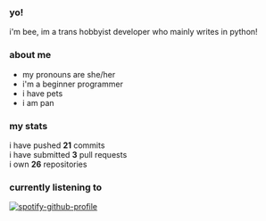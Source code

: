 ### **yo!**

i'm bee, im a trans hobbyist developer who mainly writes in python!

### **about me**
-   my pronouns are she/her
-   i'm a beginner programmer
-   i have pets
-   i am pan

### **my stats**
    
i have pushed **21** commits    
i have submitted **3** pull requests     
i own **26** repositories

### **currently listening to**

[![spotify-github-profile](https://spotify-github-profile.vercel.app/api/view?uid=ax54qo5ows0hqrdgicwgfbqj8&cover_image=true&theme=novatorem&bar_color=53b14f&bar_color_cover=false)](https://spotify-github-profile.vercel.app/api/view?uid=ax54qo5ows0hqrdgicwgfbqj8&redirect=true) 
